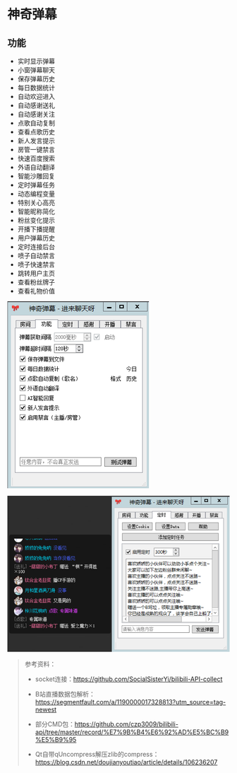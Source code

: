 神奇弹幕
===

## 功能

- 实时显示弹幕
- 小窗弹幕聊天
- 保存弹幕历史
- 每日数据统计
- 自动欢迎进入
- 自动感谢送礼
- 自动感谢关注
- 点歌自动复制
- 查看点歌历史
- 新人发言提示
- 房管一键禁言
- 快速百度搜索
- 外语自动翻译
- 智能沙雕回复
- 定时弹幕任务
- 动态编程变量
- 特别关心高亮
- 智能昵称简化
- 粉丝变化提示
- 开播下播提醒
- 用户弹幕历史
- 定时连接后台
- 喷子自动禁言
- 喷子快速禁言
- 跳转用户主页
- 查看粉丝牌子
- 查看礼物价值



![截图1](pictures/screenshot1.png)

![截图2](pictures/screenshot2.png)



> 参考资料：
>
> - socket连接：https://github.com/SocialSisterYi/bilibili-API-collect
>
> - B站直播数据包解析：https://segmentfault.com/a/1190000017328813?utm_source=tag-newest
>
> - 部分CMD包：https://github.com/czp3009/bilibili-api/tree/master/record/%E7%9B%B4%E6%92%AD%E5%BC%B9%E5%B9%95
>
> - Qt自带qUncompress解压zlib的compress：https://blog.csdn.net/doujianyoutiao/article/details/106236207
>
